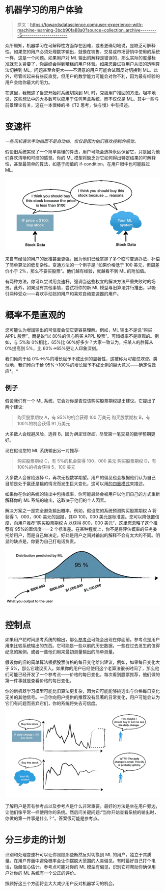 # 机器学习的用户体验

> 原文：<https://towardsdatascience.com/user-experience-with-machine-learning-3bcb90fa88a0?source=collection_archive---------5----------------------->

众所周知，机器学习在可解释性方面存在困难，或者更确切地说，是缺乏可解释性。如果您的用户必须处理数字输出，就像在销售、交易或市场营销中使用的系统一样，这是一个问题。如果用户对 ML 输出的解释是错误的，那么实际的度量标准就无关紧要了，你最终会得到糟糕的用户体验。如果您尝试将用户从旧的透明算法切换到 ML，问题甚至会更大——不满意的用户可能会试图反对切换到 ML。此外，尽管听起来有些反直觉，但用户的数学能力可能会对你不利，因为最有经验的用户会给你最大的阻力。

在这里，我概述了当您开始将系统切换到 ML 时，克服用户推回的方法。坦率地说，这些想法中的大多数可以应用于任何黑盒系统，而不仅仅是 ML。其中一些与前景理论有关，这在一本很棒的书《T2 思考，快与慢》中有描述。

# 变速杆

*一些司机喜欢手动档而不是自动档，仅仅是因为他们喜欢控制的感觉。*

假设旧系统实现了一个简单易懂的算法，用户可能会选择永远保留它，只是因为他们喜欢清晰和可控的感觉。你的 ML 模型将缺乏对它如何得出特定结果的可解释性，甚至最简单的算法，如基于阈值的 if-condition，在用户眼中也可能胜过 ML。

![](img/687c89b167b4f0d70abbcba782110fd4.png)

来自有经验的用户的反推甚至更强，因为他们已经掌握了多个临时变通办法，补偿了简单算法的低复杂性。变通方法的一个例子是:“如果价格低于 100 美元，但周差价小于 2%，那么不要买股票”。他们越有经验，就越看不到 ML 的附加值。

有两种方法，你可以尝试用变速杆。强调当这些权宜的解决方法严重失败时的场景。此外，如果没有其他事情，尝试将你的新 ML 模型与旧算法并行推出，以吸引两种受众——喜欢手动挡的用户和喜欢自动变速器的用户。

# 概率不是直观的

您可能认为增加输出的可信度会使它更容易理解。例如，ML 输出不是说“购买 APPL 股票”，而是说“以 80%的信心购买 APPL 股票”。可惜概率不是直观的。例如，与 5%和 0%相比，65%比 60%好多少？大家一致认为，把某人的胜算从 0%提高到 5%，比 60%→65%更让人印象深刻。

我们倾向于给 0%→5%的增长赋予不成比例的显著性，这被称为*可能性效应*。类似地，我们倾向于给 95%→100%的增长赋予不成比例的巨大意义——确定性效应*。*

## 例子

假设我们有一个 ML 系统，它会对你是否应该购买股票期权提出建议。它提出了两个建议:

> 购买股票期权 A，有 95%的机会获得 100 万美元
> 购买股票期权 B，有 100%的机会获得 91 万美元

大多数人会规避风险，选择 B，因为*确定性效应*，尽管第一笔交易的数学预期更好。

现在假设您的 ML 系统输出另一对推荐:

> 购买股票期权 C，有 5%的机会获得 100，000 美元
> 购买股票期权 D，有 100%的机会获得 5，100 美元

大多数人会冒险选择 C，再次无视数学期望。用户的偏见也会根据他们认为自己目前是处于赢还是输的情况而发生巨大变化，这可以用[的四重模式](https://en.wikipedia.org/wiki/Prospect_theory)来描述。

如果你在你的系统的输出中包括概率，你可能最终会被用户以他们自己的方式重新解释你的 ML 系统的输出，这取决于他们的个人因素。

解决方案之一是完全避免输出概率。例如，假设您的系统预测购买股票期权 A 将获得 1，000，000 美元的回报，其中 100，000 美元是标准差。您可以降低置信度，向用户推荐“购买股票期权 A 以获得 800，000 美元”，这里您忽略了这个推荐有 95%的置信度——2 个标准差。在某种程度上，你不是将评估概率的任务委托给用户，而是自己做决定。好处是用户之间对输出的解释不会有太大的不同。明显的缺点是，你要为自己打电话负责。

![](img/88955164a9d3c4c5ac502323bce17ec6.png)

# 控制点

如果用户花时间思考系统的输出，那么[参考点](https://en.wikipedia.org/wiki/Prospect_theory)可能会出现在你面前。参考点是用户用来比较系统输出的东西。它可能是一些以前的历史数据，一些在过去发生的值得纪念的案例，或者一些他们用来最初测量输出的简单测量。

假设你的旧的简单算法根据股票价格的每日变化给出建议，例如，如果每日变化大于 5%，那么它建议买入。如果你的用户已经使用这个老算法很长时间了，那么他们可能已经开发了一个参考点——价格的每日变化。每次看到股票推荐，他们做的第一件事就是查看价格的每日变化。

你的新机器学习模型可能比旧算法更复杂，因为它可能能够挑选出与价格每日变化无关的其他信号。一旦你向用户提供的推荐没有显著的日常变化，用户可能会认为它们有问题而丢弃它们，你的系统将失去可信度。

![](img/3a5db64a7168e904003de46e18632c01.png)

了解用户是否有参考点以及参考点是什么非常重要。最好的方法是坐在用户旁边，让他们像平常一样使用你的系统。然后问关键问题:“当你开始查看系统的输出时，你做的第一件事是什么？”。答案很可能是参考点。

# 分三步走的计划

识别和处理变速杆可以让你照顾那些断然反对切换到 ML 的用户，独立于其质量。在用户界面中避免概率会让你摆脱大范围的人类偏见。有时最好自己打个电话，隐藏信心估计。参考点可能对你的 ML 模型有偏见，识别它将帮助你确保用户对你的 ML 系统有一个公正的评价。

照顾好这三个方面将会大大减少用户反对机器学习的机会。